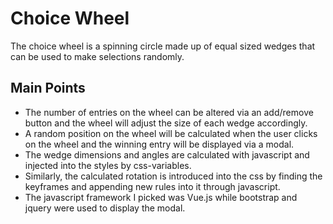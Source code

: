 # Choice Wheel

The choice wheel is a spinning circle made up of equal sized wedges that can be used to make selections randomly.

## Main Points
- The number of entries on the wheel can be altered via an add/remove button and the wheel will adjust the size of each wedge accordingly.
- A random position on the wheel will be calculated when the user clicks on the wheel and the winning entry will be displayed via a modal.
- The wedge dimensions and angles are calculated with javascript and injected into the styles by css-variables.
- Similarly, the calculated rotation is introduced into the css by finding the keyframes and appending new rules into it through javascript.
- The javascript framework I picked was Vue.js while bootstrap and jquery were used to display the modal.